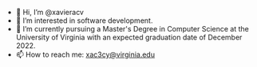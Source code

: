- 👋 Hi, I’m @xavieracv
- 👀 I’m interested in software development.
- 🌱 I’m currently pursuing a Master's Degree in Computer Science at the University of Virginia with an expected graduation date of December 2022.
- 📫 How to reach me:
  xac3cy@virginia.edu
  
<!---
xavieracv/xavieracv is a ✨ special ✨ repository because its `README.md` (this file) appears on your GitHub profile.
You can click the Preview link to take a look at your changes.
--->
